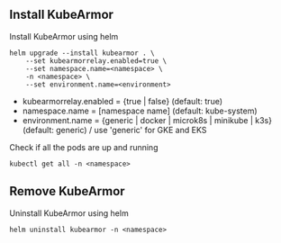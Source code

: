 ## Install KubeArmor

Install KubeArmor using helm

```
helm upgrade --install kubearmor . \
    --set kubearmorrelay.enabled=true \
    --set namespace.name=<namespace> \
    -n <namespace> \
    --set environment.name=<environment>
```
* kubearmorrelay.enabled = {true | false} (default: true)
* namespace.name = [namespace name] (default: kube-system)
* environment.name = {generic | docker | microk8s | minikube | k3s} (default: generic) / use 'generic' for GKE and EKS

Check if all the pods are up and running

```
kubectl get all -n <namespace>
```

## Remove KubeArmor

Uninstall KubeArmor using helm

```
helm uninstall kubearmor -n <namespace>
```
